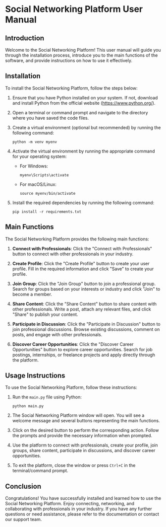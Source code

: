 # Social Networking Platform User Manual

## Introduction

Welcome to the Social Networking Platform! This user manual will guide you through the installation process, introduce you to the main functions of the software, and provide instructions on how to use it effectively.

## Installation

To install the Social Networking Platform, follow the steps below:

1. Ensure that you have Python installed on your system. If not, download and install Python from the official website (https://www.python.org/).

2. Open a terminal or command prompt and navigate to the directory where you have saved the code files.

3. Create a virtual environment (optional but recommended) by running the following command:

   ```
   python -m venv myenv
   ```

4. Activate the virtual environment by running the appropriate command for your operating system:

   - For Windows:

     ```
     myenv\Scripts\activate
     ```

   - For macOS/Linux:

     ```
     source myenv/bin/activate
     ```

5. Install the required dependencies by running the following command:

   ```
   pip install -r requirements.txt
   ```

## Main Functions

The Social Networking Platform provides the following main functions:

1. **Connect with Professionals**: Click the "Connect with Professionals" button to connect with other professionals in your industry.

2. **Create Profile**: Click the "Create Profile" button to create your user profile. Fill in the required information and click "Save" to create your profile.

3. **Join Group**: Click the "Join Group" button to join a professional group. Search for groups based on your interests or industry and click "Join" to become a member.

4. **Share Content**: Click the "Share Content" button to share content with other professionals. Write a post, attach any relevant files, and click "Share" to publish your content.

5. **Participate in Discussion**: Click the "Participate in Discussion" button to join professional discussions. Browse existing discussions, comment on posts, and engage with other professionals.

6. **Discover Career Opportunities**: Click the "Discover Career Opportunities" button to explore career opportunities. Search for job postings, internships, or freelance projects and apply directly through the platform.

## Usage Instructions

To use the Social Networking Platform, follow these instructions:

1. Run the `main.py` file using Python:

   ```
   python main.py
   ```

2. The Social Networking Platform window will open. You will see a welcome message and several buttons representing the main functions.

3. Click on the desired button to perform the corresponding action. Follow the prompts and provide the necessary information when prompted.

4. Use the platform to connect with professionals, create your profile, join groups, share content, participate in discussions, and discover career opportunities.

5. To exit the platform, close the window or press `Ctrl+C` in the terminal/command prompt.

## Conclusion

Congratulations! You have successfully installed and learned how to use the Social Networking Platform. Enjoy connecting, networking, and collaborating with professionals in your industry. If you have any further questions or need assistance, please refer to the documentation or contact our support team.